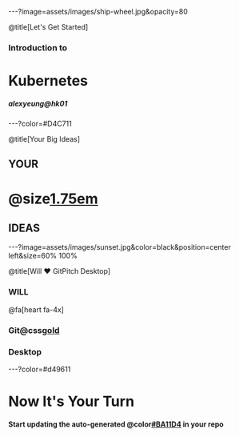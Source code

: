 ---?image=assets/images/ship-wheel.jpg&opacity=80

@title[Let's Get Started]

### Introduction to

# Kubernetes

##### alexyeung@hk01

---?color=#D4C711

@title[Your Big Ideas]

## YOUR

# @size[1.75em](BIG)

## IDEAS

---?image=assets/images/sunset.jpg&color=black&position=center left&size=60% 100%

@title[Will &hearts; GitPitch Desktop]

### WILL

@fa[heart fa-4x]

### Git@css[gold](Pitch)

### Desktop

---?color=#d49611

# Now It's Your Turn

#### Start updating the auto-generated @color[#BA11D4](PITCHME.md) in your repo

